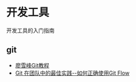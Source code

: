 # 开发工具 #

开发工具的入门指南

## git ##

- [廖雪峰Git教程](https://www.liaoxuefeng.com/wiki/0013739516305929606dd18361248578c67b8067c8c017b000)
- [Git 在团队中的最佳实践--如何正确使用Git Flow](http://www.cnblogs.com/cnblogsfans/p/5075073.html)

